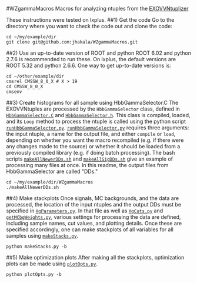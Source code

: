 #WZgammaMacros
Macros for analyzing ntuples from the [EXOVVNtuplizer](https://github.com/jhakala/EXOVVNtuplizerRunII)

These instructions were tested on lxplus.
##1) Get the code
Go to the directory where you want to check the code out and clone the code:
```
cd ~/my/example/dir
git clone git@github.com:jhakala/WZgammaMacros.git
```
##2) Use an up-to-date version of ROOT and python
ROOT 6.02 and python 2.7.6 is recommended to run these. On lxplus, the default versions are ROOT 5.32 and python 2.6.6. One way to get up-to-date versions is:
```
cd ~/other/example/dir
cmsrel CMSSW_8_0_X # X > 19
cd CMSSW_8_0_X
cmsenv
```
##3) Create histograms for all sample using HbbGammaSelector.C
The EXOVVNtuples are processed by the `HbbGammaSelector` class, defined in [`HbbGammaSelector.C`](HbbGammaSelector.C) and [`HbbGammaSelector.h`](HbbGammaSelector.h). This class is compiled, loaded, and its `Loop` method to process the ntuple is called using the python script [`runHbbGammaSelector.py`](runHbbGammaSelector.py). [`runHbbGammaSelector.py`](runHbbGammaSelector.py) requires three arguments: the input ntuple, a name for the output file, and either `compile` or `load`, depending on whether you want the macro recompiled (e.g. if there were any changes made to the source) or whether it should be loaded from a previously compiled library (e.g. if doing batch processing). The bash scripts [`makeAllNewerDDs.sh`](makeAllNewerDDs.sh) and [`makeAllSigDDs.sh`](makeAllSigDDs.sh) give an example of processing many files at once. In this readme, the output files from HbbGammaSelector are called "DDs."
```
cd ~/my/example/dir/WZgammaMacros
./makeAllNewerDDs.sh 
```
##4) Make stackplots
Once signals, MC backgrounds, and the data are processed, the location of the input ntuples and the output DDs must be specified in [`HgParameters.py`](HgParameters.py). In that file as well as [`HgCuts.py`](HgCuts.py) and [`getMCbgWeights.py`](getMCbgWeights.py),  various settings for processing the data are defined, including sample names, cut values, and plotting details. Once these are specified accordingly, one can make stackplots of all variables for all samples using  [`makeStacks.py`](makeStacks.py). 
```
python makeStacks.py -b
```
##5) Make optimization plots
After making all the stackplots, optimization plots can be made using [`plotOpts.py`](plotOpts.py).
```
python plotOpts.py -b
```

